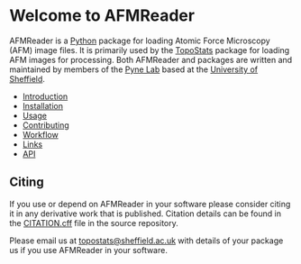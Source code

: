 # Welcome to AFMReader

AFMReader is a [Python](https://www.python.org) package for loading Atomic Force Microscopy (AFM) image files. It is
primarily used by the [TopoStats](https://AFM-SPM.github.io/TopoStats) package for loading AFM images for
processing. Both AFMReader and packages are written and maintained by members of the [Pyne
Lab](https://pyne-lab.uk/bio/) based at the [University of Sheffield](https://sheffield.ac.uk).

- [Introduction](introduction.md)
- [Installation](installation.md)
- [Usage](usage.md)
- [Contributing](contributing.md)
- [Workflow](workflow.md)
- [Links](links.md)
- [API](api.md)

## Citing

If you use or depend on AFMReader in your software please consider citing it in any derivative work that is
published. Citation details can be found in the
[CITATION.cff](https://github.com/AFM-SPM/AFMReader/blob/main/CITATION.cff) file in the source repository.

Please email us at [topostats@sheffield.ac.uk](mailto:topostats@sheffield.ac.uk) with details of your package us if you
use AFMReader in your software.
